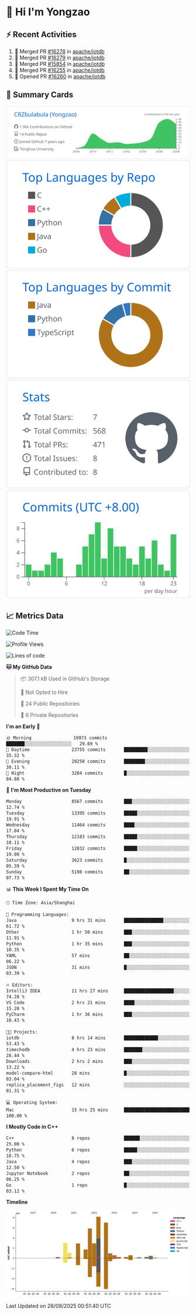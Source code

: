 # 👋 Hi I'm Yongzao

## ⚡ Recent Activities
<!--START_SECTION:activity-->
1. 🎉 Merged PR [#16278](https://github.com/apache/iotdb/pull/16278) in [apache/iotdb](https://github.com/apache/iotdb)
2. 🎉 Merged PR [#16279](https://github.com/apache/iotdb/pull/16279) in [apache/iotdb](https://github.com/apache/iotdb)
3. 🎉 Merged PR [#15854](https://github.com/apache/iotdb/pull/15854) in [apache/iotdb](https://github.com/apache/iotdb)
4. 🎉 Merged PR [#16255](https://github.com/apache/iotdb/pull/16255) in [apache/iotdb](https://github.com/apache/iotdb)
5. 💪 Opened PR [#16260](https://github.com/apache/iotdb/pull/16260) in [apache/iotdb](https://github.com/apache/iotdb)
<!--END_SECTION:activity-->

## 🎑 Summary Cards

[![](https://raw.githubusercontent.com/CRZbulabula/CRZbulabula/main/profile-summary-card-output/github/0-profile-details.svg)](https://github.com/vn7n24fzkq/github-profile-summary-cards)
[![](https://raw.githubusercontent.com/CRZbulabula/CRZbulabula/main/profile-summary-card-output/github/1-repos-per-language.svg)](https://github.com/vn7n24fzkq/github-profile-summary-cards) [![](https://raw.githubusercontent.com/CRZbulabula/CRZbulabula/main/profile-summary-card-output/github/2-most-commit-language.svg)](https://github.com/vn7n24fzkq/github-profile-summary-cards)
[![](https://raw.githubusercontent.com/CRZbulabula/CRZbulabula/main/profile-summary-card-output/github/3-stats.svg)](https://github.com/vn7n24fzkq/github-profile-summary-cards) [![](https://raw.githubusercontent.com/CRZbulabula/CRZbulabula/main/profile-summary-card-output/github/4-productive-time.svg)](https://github.com/vn7n24fzkq/github-profile-summary-cards)

## 📈 Metrics Data

<!--START_SECTION:waka-->
![Code Time](http://img.shields.io/badge/Code%20Time-1%2C147%20hrs%2049%20mins-blue)

![Profile Views](http://img.shields.io/badge/Profile%20Views-1-blue)

![Lines of code](https://img.shields.io/badge/From%20Hello%20World%20I%27ve%20Written-36.3%20million%20lines%20of%20code-blue)

**🐱 My GitHub Data** 

> 📦 307.1 kB Used in GitHub's Storage 
 > 
> 🚫 Not Opted to Hire
 > 
> 📜 24 Public Repositories 
 > 
> 🔑 6 Private Repositories 
 > 
**I'm an Early 🐤** 

```text
🌞 Morning                19973 commits       ███████░░░░░░░░░░░░░░░░░░   29.69 % 
🌆 Daytime                23755 commits       █████████░░░░░░░░░░░░░░░░   35.32 % 
🌃 Evening                20250 commits       ████████░░░░░░░░░░░░░░░░░   30.11 % 
🌙 Night                  3284 commits        █░░░░░░░░░░░░░░░░░░░░░░░░   04.88 % 
```
📅 **I'm Most Productive on Tuesday** 

```text
Monday                   8567 commits        ███░░░░░░░░░░░░░░░░░░░░░░   12.74 % 
Tuesday                  13395 commits       █████░░░░░░░░░░░░░░░░░░░░   19.91 % 
Wednesday                11464 commits       ████░░░░░░░░░░░░░░░░░░░░░   17.04 % 
Thursday                 12183 commits       █████░░░░░░░░░░░░░░░░░░░░   18.11 % 
Friday                   12832 commits       █████░░░░░░░░░░░░░░░░░░░░   19.08 % 
Saturday                 3623 commits        █░░░░░░░░░░░░░░░░░░░░░░░░   05.39 % 
Sunday                   5198 commits        ██░░░░░░░░░░░░░░░░░░░░░░░   07.73 % 
```


📊 **This Week I Spent My Time On** 

```text
🕑︎ Time Zone: Asia/Shanghai

💬 Programming Languages: 
Java                     9 hrs 31 mins       ███████████████░░░░░░░░░░   61.72 % 
Other                    1 hr 50 mins        ███░░░░░░░░░░░░░░░░░░░░░░   11.91 % 
Python                   1 hr 35 mins        ███░░░░░░░░░░░░░░░░░░░░░░   10.35 % 
YAML                     57 mins             ██░░░░░░░░░░░░░░░░░░░░░░░   06.22 % 
JSON                     31 mins             █░░░░░░░░░░░░░░░░░░░░░░░░   03.39 % 

🔥 Editors: 
IntelliJ IDEA            11 hrs 27 mins      ███████████████████░░░░░░   74.28 % 
VS Code                  2 hrs 21 mins       ████░░░░░░░░░░░░░░░░░░░░░   15.28 % 
PyCharm                  1 hr 36 mins        ███░░░░░░░░░░░░░░░░░░░░░░   10.43 % 

🐱‍💻 Projects: 
iotdb                    8 hrs 14 mins       █████████████░░░░░░░░░░░░   53.43 % 
timechodb                4 hrs 23 mins       ███████░░░░░░░░░░░░░░░░░░   28.44 % 
Downloads                2 hrs 2 mins        ███░░░░░░░░░░░░░░░░░░░░░░   13.22 % 
model-compare-html       28 mins             █░░░░░░░░░░░░░░░░░░░░░░░░   03.04 % 
replica_placement_figs   12 mins             ░░░░░░░░░░░░░░░░░░░░░░░░░   01.31 % 

💻 Operating System: 
Mac                      15 hrs 25 mins      █████████████████████████   100.00 % 
```

**I Mostly Code in C++** 

```text
C++                      8 repos             ██████░░░░░░░░░░░░░░░░░░░   25.00 % 
Python                   6 repos             █████░░░░░░░░░░░░░░░░░░░░   18.75 % 
Java                     4 repos             ███░░░░░░░░░░░░░░░░░░░░░░   12.50 % 
Jupyter Notebook         2 repos             ██░░░░░░░░░░░░░░░░░░░░░░░   06.25 % 
Go                       1 repo              █░░░░░░░░░░░░░░░░░░░░░░░░   03.12 % 
```



**Timeline**

![Lines of Code chart](https://raw.githubusercontent.com/CRZbulabula/CRZbulabula/main/assets/bar_graph.png)


 Last Updated on 28/08/2025 00:51:40 UTC
<!--END_SECTION:waka-->

